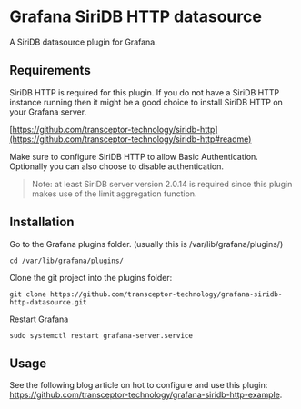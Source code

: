 # Grafana SiriDB HTTP datasource
A SiriDB datasource plugin for Grafana.

## Requirements
SiriDB HTTP is required for this plugin. If you do not have a SiriDB HTTP instance running then
it might be a good choice to install SiriDB HTTP on your Grafana server.

[https://github.com/transceptor-technology/siridb-http](https://github.com/transceptor-technology/siridb-http#readme)

Make sure to configure SiriDB HTTP to allow Basic Authentication. Optionally you can also choose
to disable authentication.

>Note: at least SiriDB server version 2.0.14 is required since this plugin makes use of the
>limit aggregation function.


## Installation

Go to the Grafana plugins folder. (usually this is /var/lib/grafana/plugins/)

```
cd /var/lib/grafana/plugins/
```

Clone the git project into the plugins folder:
```
git clone https://github.com/transceptor-technology/grafana-siridb-http-datasource.git
```

Restart Grafana
```
sudo systemctl restart grafana-server.service
```

## Usage
See the following blog article on hot to configure and use this plugin: https://github.com/transceptor-technology/grafana-siridb-http-example.
